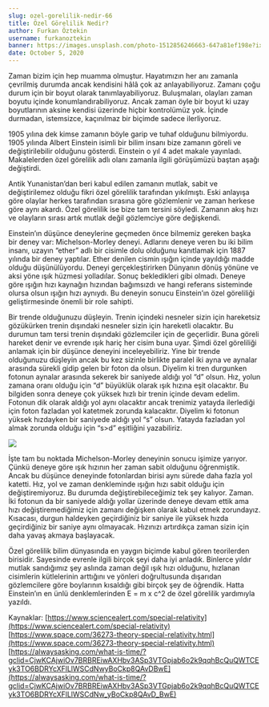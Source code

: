 ```yaml
---
slug: ozel-gorelilik-nedir-66
title: Özel Görelilik Nedir?
author: Furkan Öztekin
username: furkanoztekin
banner: https://images.unsplash.com/photo-1512856246663-647a81ef198e?ixlib=rb-1.2.1&ixid=eyJhcHBfaWQiOjEyMDd9&auto=format&fit=crop&w=805&q=80
date: October 5, 2020
---
```


Zaman bizim için hep muamma olmuştur. Hayatımızın her anı zamanla çevrilmiş durumda ancak kendisini hâlâ çok az anlayabiliyoruz. Zamanı çoğu durum için bir boyut olarak tanımlayabiliyoruz. Buluşmaları, olayları zaman boyutu içinde konumlandırabiliyoruz. Ancak zaman öyle bir boyut ki uzay boyutlarının aksine kendisi üzerinde hiçbir kontrolümüz yok. İçinde durmadan, istemsizce, kaçınılmaz bir biçimde sadece ilerliyoruz.

1905 yılına dek kimse zamanın böyle garip ve tuhaf olduğunu bilmiyordu. 1905 yılında Albert Einstein isimli bir bilim insanı bize zamanın göreli ve değiştirilebilir olduğunu gösterdi. Einstein o yıl 4 adet makale yayınladı. Makalelerden özel görelilik adlı olanı zamanla ilgili görüşümüzü baştan aşağı değiştirdi.

Antik Yunanistan’dan beri kabul edilen zamanın mutlak, sabit ve değiştirilemez olduğu fikri özel görelilik tarafından yıkılmıştı. Eski anlayışa göre olaylar herkes tarafından sırasına göre gözlemlenir ve zaman herkese göre aynı akardı. Özel görelilik ise bize tam tersini söyledi. Zamanın akış hızı ve olayların sırası artık mutlak değil gözlemciye göre değişkendi.

Einstein’ın düşünce deneylerine geçmeden önce bilmemiz gereken başka bir deney var: Michelson-Morley deneyi. Adlarını deneye veren bu iki bilim insanı, uzayın “ether” adlı bir cisimle dolu olduğunu kanıtlamak için 1887 yılında bir deney yaptılar. Ether denilen cismin ışığın içinde yayıldığı madde olduğu düşünülüyordu. Deneyi gerçekleştirirken Dünyanın dönüş yönüne ve aksi yöne ışık hüzmesi yolladılar. Sonuç bekledikleri gibi olmadı. Deneye göre ışığın hızı kaynağın hızından bağımsızdı ve hangi referans sisteminde olursa olsun ışığın hızı aynıydı. Bu deneyin sonucu Einstein’ın özel göreliliği geliştirmesinde önemli bir role sahipti.

Bir trende olduğunuzu düşleyin. Trenin içindeki nesneler sizin için hareketsiz gözükürken trenin dışındaki nesneler sizin için hareketli olacaktır. Bu durumun tam tersi trenin dışındaki gözlemciler için de geçerlidir. Buna göreli hareket denir ve evrende ışık hariç her cisim buna uyar. Şimdi özel göreliliği anlamak için bir düşünce deneyini inceleyebiliriz. Yine bir trende olduğunuzu düşleyin ancak bu kez sizinle birlikte paralel iki ayna ve aynalar arasında sürekli gidip gelen bir foton da olsun. Diyelim ki tren durgunken fotonun aynalar arasında sekerek bir saniyede aldığı yol “d” olsun. Hız, yolun zamana oranı olduğu için “d” büyüklük olarak ışık hızına eşit olacaktır. Bu bilgiden sonra deneye çok yüksek hızlı bir trenin içinde devam edelim. Fotonun dik olarak aldığı yol aynı olacaktır ancak trenimiz yatayda ilerlediği için foton fazladan yol katetmek zorunda kalacaktır. Diyelim ki fotonun yüksek hızdayken bir saniyede aldığı yol “s” olsun. Yatayda fazladan yol almak zorunda olduğu için “s>d” eşitliğini yazabiliriz.

![](https://i.hizliresim.com/ERkbw9.jpg)

İşte tam bu noktada Michelson-Morley deneyinin sonucu işimize yarıyor. Çünkü deneye göre ışık hızının her zaman sabit olduğunu öğrenmiştik. Ancak bu düşünce deneyinde fotonlardan birisi aynı sürede daha fazla yol katetti. Hız, yol ve zaman denkleminde ışığın hızı sabit olduğu için değiştiremiyoruz. Bu durumda değiştirebileceğimiz tek şey kalıyor. Zaman. İki fotonun da bir saniyede aldığı yollar üzerinde deneye devam ettik ama hızı değiştiremediğimiz için zamanı değişken olarak kabul etmek zorundayız. Kısacası, durgun haldeyken geçirdiğiniz bir saniye ile yüksek hızda geçirdiğiniz bir saniye aynı olmayacak. Hızınızı artırdıkça zaman sizin için daha yavaş akmaya başlayacak.

Özel görelilik bilim dünyasında en yaygın biçimde kabul gören teorilerden birisidir. Sayesinde evrenle ilgili birçok şeyi daha iyi anladık. Binlerce yıldır mutlak sandığımız şey aslında zaman değil ışık hızı olduğunu, hızlanan cisimlerin kütlelerinin arttığını ve yönleri doğrultusunda dışarıdan gözlemcilere göre boylarının kısaldığı gibi birçok şey de öğrendik. Hatta Einstein’ın en ünlü denklemlerinden E = m x c^2 de özel görelilik yardımıyla yazıldı.

Kaynaklar:
[https://www.sciencealert.com/special-relativity](https://www.sciencealert.com/special-relativity)
[https://www.space.com/36273-theory-special-relativity.html](https://www.space.com/36273-theory-special-relativity.html)
[https://alwaysasking.com/what-is-time/?gclid=CjwKCAjwiOv7BRBREiwAXHbv3ASp3VTGpjab6o2k9qqhBcQuQWTCEyk3TO6BDRYcXFlLlWSCdNwyBoCkp8QAvDBwE](https://alwaysasking.com/what-is-time/?gclid=CjwKCAjwiOv7BRBREiwAXHbv3ASp3VTGpjab6o2k9qqhBcQuQWTCEyk3TO6BDRYcXFlLlWSCdNw_yBoCkp8QAvD_BwE)